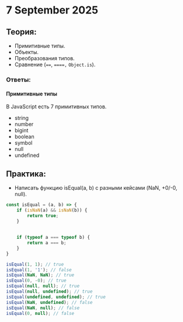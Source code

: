 # 7 September 2025

## Теория:

* Примитивные типы.
* Объекты.
* Преобразования типов.
* Сравнение (`==`, `====,` `Object.is`).

### Ответы:

#### Примитивные типы

В JavaScript есть 7 примитивных типов.

* string
* number
* bigint
* boolean
* symbol
* null
* undefined

## Практика:

* Написать функцию isEqual(a, b) с разными кейсами (NaN, +0/-0, null).

```js
const isEqual = (a, b) => {
    if (isNaN(a) && isNaN(b)) {
        return true;
    }
    
    
    if (typeof a === typeof b) {
        return a === b;
    }
}

isEqual(1, 1); // true
isEqual(1, '1'); // false
isEqual(NaN, NaN); // true
isEqual(0, -0); // true
isEqual(null, null); // true
isEqual(null, undefined); // true
isEqual(undefined, undefined); // true
isEqual(NaN, undefined); // false
isEqual(NaN, null); // false
isEqual(0, null); // false
```